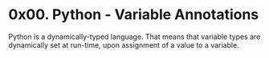 # 0x00. Python - Variable Annotations

Python is a dynamically-typed language. That means that variable types are dynamically set at run-time, upon assignment of a value to a variable.